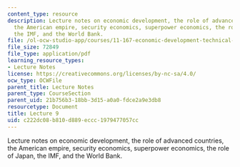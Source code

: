 ```yaml
---
content_type: resource
description: Lecture notes on economic development, the role of advanced countries,
  the American empire, security economics, superpower economics, the role of Japan,
  the IMF, and the World Bank.
file: /ol-ocw-studio-app/courses/11-167-economic-development-technical-capabilities-spring-2004/c222dc08b810d889eccc1979477057cc_lec_9.pdf
file_size: 72849
file_type: application/pdf
learning_resource_types:
- Lecture Notes
license: https://creativecommons.org/licenses/by-nc-sa/4.0/
ocw_type: OCWFile
parent_title: Lecture Notes
parent_type: CourseSection
parent_uid: 21b756b3-18bb-3d15-a0a0-fdce2a9e3db8
resourcetype: Document
title: Lecture 9
uid: c222dc08-b810-d889-eccc-1979477057cc
---
```

Lecture notes on economic development, the role of advanced countries, the American empire, security economics, superpower economics, the role of Japan, the IMF, and the World Bank.
